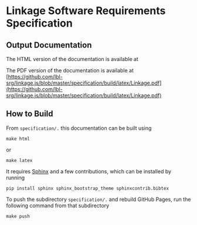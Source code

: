 # Linkage Software Requirements Specification

## Output Documentation


The HTML version of the documentation is available at
[]()

The PDF version of the documentation is available at
[https://github.com/lbl-srg/linkage.js/blob/master/specification/build/latex/Linkage.pdf](https://github.com/lbl-srg/linkage.js/blob/master/specification/build/latex/Linkage.pdf)

## How to Build

From `specification/.` this documentation can be built using

```
make html
```

or

```
make latex
```

It requires [Sphinx](http://www.sphinx-doc.org) and a few contributions, which can be installed by running

```
pip install sphinx sphinx_bootstrap_theme sphinxcontrib.bibtex
```

To push the subdirectory `specification/.` and rebuild GitHub Pages, run the following command from that subdirectory

```
make push
```